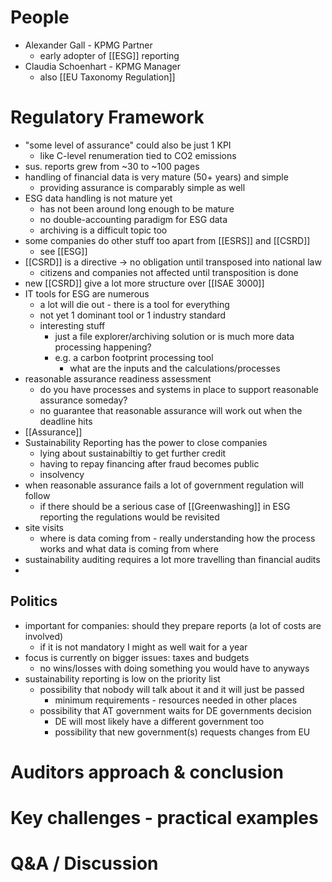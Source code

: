 # People
- Alexander Gall - KPMG Partner
	- early adopter of [[ESG]] reporting
- Claudia Schoenhart - KPMG Manager
	- also [[EU Taxonomy Regulation]]

# Regulatory Framework
- "some level of assurance" could also be just 1 KPI
	- like C-level renumeration tied to CO2 emissions
- sus. reports grew from ~30 to ~100 pages
- handling of financial data is very mature (50+ years) and simple
	- providing assurance is comparably simple as well
- ESG data handling is not mature yet
	- has not been around long enough to be mature
	- no double-accounting paradigm for ESG data
	- archiving is a difficult topic too
- some companies do other stuff too apart from [[ESRS]] and [[CSRD]]
	- see [[ESG]]
- [[CSRD]] is a directive -> no obligation until transposed into national law
	- citizens and companies not affected until transposition is done
- new [[CSRD]] give a lot more structure over [[ISAE 3000]]
- IT tools for ESG are numerous
	- a lot will die out - there is a tool for everything
	- not yet 1 dominant tool or 1 industry standard
	- interesting stuff
		- just a file explorer/archiving solution or is much more data processing happening?
		- e.g. a carbon footprint processing tool
			- what are the inputs and the calculations/processes
- reasonable assurance readiness assessment
	- do you have processes and systems in place to support reasonable assurance someday?
	- no guarantee that reasonable assurance will work out when the deadline hits
- [[Assurance]]
- Sustainability Reporting has the power to close companies
	- lying about sustainabiltiy to get further credit
	- having to repay financing after fraud becomes public
	- insolvency
- when reasonable assurance fails a lot of government regulation will follow
	- if there should be a serious case of [[Greenwashing]] in ESG reporting the regulations would be revisited
- site visits
	- where is data coming from - really understanding how the process works and what data is coming from where
- sustainability auditing requires a lot more travelling than financial audits
- 

## Politics
- important for companies: should they prepare reports (a lot of costs are involved)
	- if it is not mandatory I might as well wait for a year
- focus is currently on bigger issues: taxes and budgets
	- no wins/losses with doing something you would have to anyways
- sustainability reporting is low on the priority list
	- possibility that nobody will talk about it and it will just be passed
		- minimum requirements - resources needed in other places
	- possibility that AT government waits for DE governments decision
		- DE will most likely have a different government too
		- possibility that new government(s) requests changes from EU

# Auditors approach & conclusion

# Key challenges - practical examples

# Q&A / Discussion



